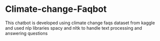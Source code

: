 # Climate-change-Faqbot

This chatbot is developed using climate change faqs dataset from kaggle and used nlp libraries spacy and nltk to  handle text processing and answering questions
